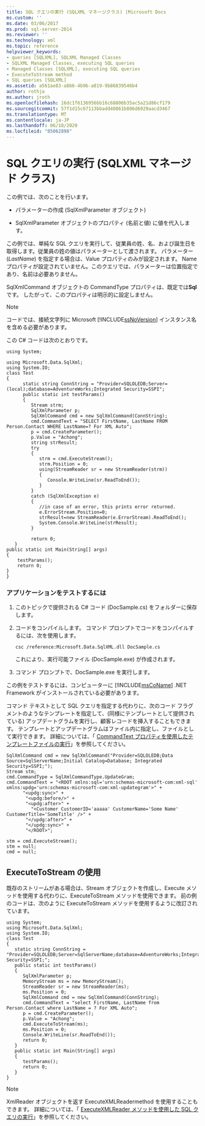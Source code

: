 ```yaml
---
title: SQL クエリの実行 (SQLXML マネージクラス) |Microsoft Docs
ms.custom: ''
ms.date: 03/06/2017
ms.prod: sql-server-2014
ms.reviewer: ''
ms.technology: xml
ms.topic: reference
helpviewer_keywords:
- queries [SQLXML], SQLXML Managed Classes
- SQLXML Managed Classes, executing SQL queries
- Managed Classes [SQLXML], executing SQL queries
- ExecuteToStream method
- SQL queries [SQLXML]
ms.assetid: a561ae83-a8b6-4b9b-a819-9b86839546b4
author: rothja
ms.author: jroth
ms.openlocfilehash: 16dc1f6136956bb16c68806b35ac5a21d86cf179
ms.sourcegitcommit: 57f1d15c67113bbadd40861b886d6929aacd3467
ms.translationtype: MT
ms.contentlocale: ja-JP
ms.lasthandoff: 06/18/2020
ms.locfileid: "85062898"
---
```

# <a name="executing-sql-queries-sqlxml-managed-classes"></a>SQL クエリの実行 (SQLXML マネージド クラス)
  この例では、次のことを行います。  
  
-   パラメーターの作成 (SqlXmlParameter オブジェクト)  
  
-   SqlXmlParameter オブジェクトのプロパティ (名前と値) に値を代入します。  
  
 この例では、単純な SQL クエリを実行して、従業員の姓、名、および誕生日を取得します。従業員の姓の値はパラメーターとして渡されます。 パラメーター (*LastName*) を指定する場合は、Value プロパティのみが設定されます。 Name プロパティが設定されていません。このクエリでは、パラメーターは位置指定であり、名前は必要ありません。  
  
 SqlXmlCommand オブジェクトの CommandType プロパティは、既定では**Sql**です。 したがって、このプロパティは明示的に設定しません。  
  
> [!NOTE]  
>  コードでは、接続文字列に Microsoft [!INCLUDE[ssNoVersion](../../../includes/ssnoversion-md.md)] インスタンス名を含める必要があります。  
  
 この C# コードは次のとおりです。  
  
```  
using System;  
  
using Microsoft.Data.SqlXml;  
using System.IO;  
class Test  
{  
      static string ConnString = "Provider=SQLOLEDB;Server=(local);database=AdventureWorks;Integrated Security=SSPI";  
      public static int testParams()  
      {  
         Stream strm;  
         SqlXmlParameter p;  
         SqlXmlCommand cmd = new SqlXmlCommand(ConnString);        
         cmd.CommandText = "SELECT FirstName, LastName FROM Person.Contact WHERE LastName=? For XML Auto";  
         p = cmd.CreateParameter();  
         p.Value = "Achong";  
         string strResult;  
         try   
         {  
            strm = cmd.ExecuteStream();  
            strm.Position = 0;  
            using(StreamReader sr = new StreamReader(strm))  
            {  
               Console.WriteLine(sr.ReadToEnd());  
            }  
         }  
         catch (SqlXmlException e)  
         {  
            //in case of an error, this prints error returned.  
            e.ErrorStream.Position=0;  
            strResult=new StreamReader(e.ErrorStream).ReadToEnd();  
            System.Console.WriteLine(strResult);  
         }  
  
         return 0;  
   }  
public static int Main(String[] args)  
{  
    testParams();  
    return 0;  
}  
}  
```  
  
### <a name="to-test-the-application"></a>アプリケーションをテストするには  
  
1.  このトピックで提供される C# コード (DocSample.cs) をフォルダーに保存します。  
  
2.  コードをコンパイルします。 コマンド プロンプトでコードをコンパイルするには、次を使用します。  
  
    ```  
    csc /reference:Microsoft.Data.SqlXML.dll DocSample.cs  
    ```  
  
     これにより、実行可能ファイル (DocSample.exe) が作成されます。  
  
3.  コマンド プロンプトで、DocSample.exe を実行します。  
  
 この例をテストするには、コンピューターに [!INCLUDE[msCoName](../../../includes/msconame-md.md)] .NET Framework がインストールされている必要があります。  
  
 コマンド テキストとして SQL クエリを指定する代わりに、次のコード フラグメントのようなテンプレートを指定して、(同様にテンプレートとして提供されている) アップデートグラムを実行し、顧客レコードを挿入することもできます。 テンプレートとアップデートグラムはファイル内に指定し、ファイルとして実行できます。 詳細については、「 [CommandText プロパティを使用したテンプレートファイルの実行](executing-template-files-by-using-the-commandtext-property.md)」を参照してください。  
  
```  
SqlXmlCommand cmd = new SqlXmlCommand("Provider=SQLOLEDB;Data Source=SqlServerName;Initial Catalog=Database; Integrated Security=SSPI;");  
Stream stm;  
cmd.CommandType = SqlXmlCommandType.UpdateGram;  
cmd.CommandText = "<ROOT xmlns:sql='urn:schemas-microsoft-com:xml-sql' xmlns:updg='urn:schemas-microsoft-com:xml-updategram'>" +  
      "<updg:sync>" +  
       "<updg:before/>" +  
       "<updg:after>" +  
         "<Customer CustomerID='aaaaa' CustomerName='Some Name' CustomerTitle='SomeTitle' />" +  
       "</updg:after>" +  
       "</updg:sync>" +  
       "</ROOT>";  
  
stm = cmd.ExecuteStream();  
stm = null;  
cmd = null;  
```  
  
## <a name="using-executetostream"></a>ExecuteToStream の使用  
 既存のストリームがある場合は、Stream オブジェクトを作成し、Execute メソッドを使用する代わりに、ExecuteToStream メソッドを使用できます。 前の例のコードは、次のように ExecuteToStream メソッドを使用するように改訂されています。  
  
```  
using System;  
using Microsoft.Data.SqlXml;  
using System.IO;  
class Test  
{  
   static string ConnString = "Provider=SQLOLEDB;Server=SqlServerName;database=AdventureWorks;Integrated Security=SSPI;";  
   public static int testParams()  
   {  
      SqlXmlParameter p;  
      MemoryStream ms = new MemoryStream();  
      StreamReader sr = new StreamReader(ms);  
      ms.Position = 0;  
      SqlXmlCommand cmd = new SqlXmlCommand(ConnString);  
      cmd.CommandText = "select FirstName, LastName from Person.Contact where LastName = ? For XML Auto";  
      p = cmd.CreateParameter();  
      p.Value = "Achong";  
      cmd.ExecuteToStream(ms);  
      ms.Position = 0;  
      Console.WriteLine(sr.ReadToEnd());  
      return 0;        
   }  
   public static int Main(String[] args)  
   {  
      testParams();     
      return 0;  
   }  
}  
```  
  
> [!NOTE]  
>  XmlReader オブジェクトを返す ExecuteXMLReadermethod を使用することもできます。 詳細については、「 [ExecuteXMLReader メソッドを使用した SQL クエリの実行](executing-sql-queries-by-using-the-executexmlreader-method.md)」を参照してください。  
  
  
